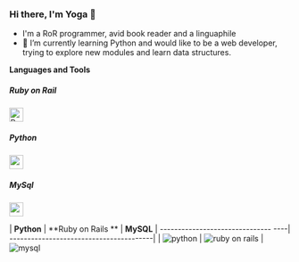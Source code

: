 ### Hi there, I'm Yoga 👋

- I'm a RoR programmer, avid book reader and a linguaphile
- 🌱 I’m currently learning Python and would like to be a web developer, trying to explore new modules and learn data structures.

**Languages and Tools**

<p float="left">
  <h5>Ruby on Rail</h5>
  <img src="https://miro.medium.com/v2/resize:fit:450/1*MtuURq-9Fe3MZM5IZqQgyw.png" alt="Ruby On Rails" height=25 />
  
  <h5>Python</h5>
  <img src="https://upload.wikimedia.org/wikipedia/commons/thumb/c/c3/Python-logo-notext.svg/1200px-Python-logo-notext.svg.png" height=25 />
  
  <h5>MySql</h5>
  <img src="https://1000logos.net/wp-content/uploads/2020/08/MySQL-Logo.png" height=25 />
</p>

| **Python**                          |  **Ruby on Rails **                     |  **MySQL**
| ------------------------------- ----| ----------------------------------------| 
| ![python]([https://example.com/cat.pn](https://miro.medium.com/v2/resize:fit:450/1*MtuURq-9Fe3MZM5IZqQgyw.png)https://miro.medium.com/v2/resize:fit:450/1*MtuURq-9Fe3MZM5IZqQgyw.png) | ![ruby on rails]([https://example.com/dog.png](https://upload.wikimedia.org/wikipedia/commons/thumb/c/c3/Python-logo-notext.svg/1200px-Python-logo-notext.svg.png)https://upload.wikimedia.org/wikipedia/commons/thumb/c/c3/Python-logo-notext.svg/1200px-Python-logo-notext.svg.png) | ![mysql](https://1000logos.net/wp-content/uploads/2020/08/MySQL-Logo.png)

